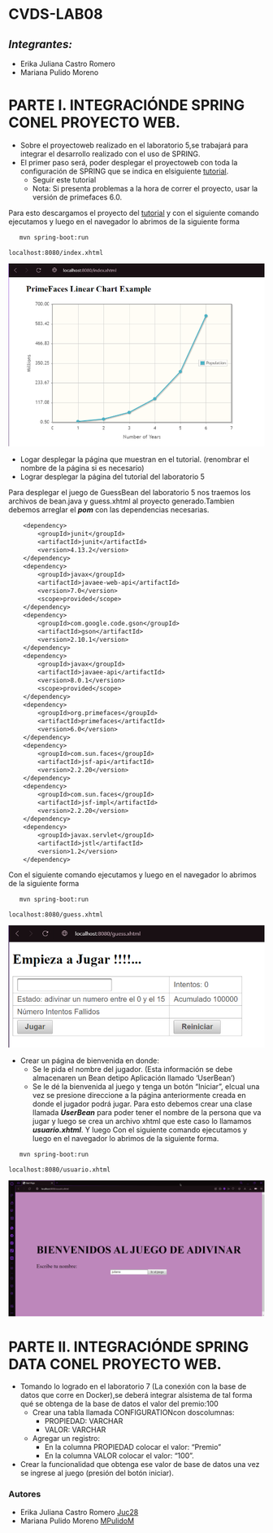 # CVDS-LAB08
## ***Integrantes:***
- Erika Juliana Castro Romero
- Mariana Pulido Moreno
# PARTE I. INTEGRACIÓNDE SPRING CONEL PROYECTO WEB.
- Sobre el proyectoweb realizado en el laboratorio 5,se trabajará para integrar el desarrollo realizado con el uso de SPRING.
- El primer paso será, poder desplegar el proyectoweb con toda la configuración de SPRING que se indica en elsiguiente [tutorial](https://www.logicbig.com/tutorials/spring-framework/spring-boot/boot-primefaces-integration.html#google_vignette).
  - Seguir este tutorial
  - Nota: Si presenta problemas a la hora de correr el proyecto, usar la versión de primefaces 6.0.
  
Para esto descargamos el proyecto del [tutorial](https://www.logicbig.com/tutorials/spring-framework/spring-boot/boot-primefaces-integration.html#google_vignette) y con el siguiente comando ejecutamos y luego en el navegador lo abrimos de la siguiente forma 
```
   mvn spring-boot:run
```
```
localhost:8080/index.xhtml 
```
  ![](https://github.com/Juc28/CVDS-LAB08/blob/master/pantallazos/parte1.0.png)
- Logar desplegar la página que muestran en el tutorial. (renombrar el nombre de la página si es necesario)
- Lograr desplegar la página del tutorial del laboratorio 5

Para desplegar el juego de GuessBean del laboratorio 5 nos traemos los archivos de bean.java y guess.xhtml al proyecto generado.Tambien debemos arreglar el ***pom*** con las dependencias necesarias.
```
    <dependency>
        <groupId>junit</groupId>
        <artifactId>junit</artifactId>
        <version>4.13.2</version>
    </dependency>
    <dependency>
        <groupId>javax</groupId>
        <artifactId>javaee-web-api</artifactId>
        <version>7.0</version>
        <scope>provided</scope>
    </dependency>
    <dependency>
        <groupId>com.google.code.gson</groupId>
        <artifactId>gson</artifactId>
        <version>2.10.1</version>
    </dependency>
    <dependency>
        <groupId>javax</groupId>
        <artifactId>javaee-api</artifactId>
        <version>8.0.1</version>
        <scope>provided</scope>
    </dependency>
    <dependency>
        <groupId>org.primefaces</groupId>
        <artifactId>primefaces</artifactId>
        <version>6.0</version>
    </dependency>
    <dependency>
        <groupId>com.sun.faces</groupId>
        <artifactId>jsf-api</artifactId>
        <version>2.2.20</version>
    </dependency>
    <dependency>
        <groupId>com.sun.faces</groupId>
        <artifactId>jsf-impl</artifactId>
        <version>2.2.20</version>
    </dependency>
    <dependency>
        <groupId>javax.servlet</groupId>
        <artifactId>jstl</artifactId>
        <version>1.2</version>
    </dependency>
```
Con el siguiente comando ejecutamos y luego en el navegador lo abrimos de la siguiente forma 
```
   mvn spring-boot:run
```
```
localhost:8080/guess.xhtml 
```

![](https://github.com/Juc28/CVDS-LAB08/blob/master/pantallazos/parte1.1.png)
- Crear un página de bienvenida en donde:
  - Se le pida el nombre del jugador. (Esta información se debe almacenaren un Bean detipo Aplicación llamado ‘UserBean’)
  - Se le dé la bienvenida al juego y tenga un botón “Iniciar”, elcual una vez se presione direccione a la página anteriormente creada en donde
el jugador podrá jugar.
Para esto debemos crear una clase llamada ***UserBean*** para poder tener el nombre de la persona que va jugar y luego se crea un archivo xhtml que este caso lo llamamos ***usuario.xhtml***.
Y luego Con el siguiente comando ejecutamos y luego en el navegador lo abrimos de la siguiente forma. 
```
   mvn spring-boot:run
```
```
localhost:8080/usuario.xhtml 
```
![](https://github.com/Juc28/CVDS-LAB08/blob/master/pantallazos/parte1.2.png)
# PARTE II. INTEGRACIÓNDE SPRING DATA CONEL PROYECTO WEB.
- Tomando lo logrado en el laboratorio 7 (La conexión con la base de datos que corre en Docker),se deberá integrar alsistema de tal forma qué se
obtenga de la base de datos el valor del premio:100
  - Crear una tabla llamada CONFIGURATIONcon doscolumnas:
      - PROPIEDAD: VARCHAR
      - VALOR: VARCHAR
  - Agregar un registro:
      - En la columna PROPIEDAD colocar el valor: “Premio”
      - En la columna VALOR colocar el valor: “100”.
- Crear la funcionalidad que obtenga ese valor de base de datos una vez se ingrese al juego (presión del botón iniciar).
### __Autores__

* Erika Juliana Castro Romero [Juc28](https://github.com/Juc28)
* Mariana Pulido Moreno [MPulidoM](https://github.com/MPulidoM)
